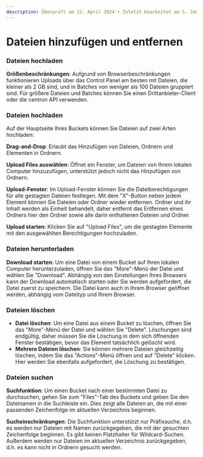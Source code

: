 ```yaml
---
description: Überprüft am 12. April 2024 • Zuletzt bearbeitet am 5. Januar 2025
---
```


# Dateien hinzufügen und entfernen

### Dateien hochladen

**Größenbeschränkungen**: Aufgrund von Browserbeschränkungen funktionieren Uploads über das Control Panel am besten mit Dateien, die kleiner als 2 GB sind, und in Batches von weniger als 100 Dateien gruppiert sind. Für größere Dateien und Batches können Sie einen Drittanbieter-Client oder die centron API verwenden.



### **Dateien hochladen**

Auf der Hauptseite Ihres Buckets können Sie Dateien auf zwei Arten hochladen:

**Drag-and-Drop**: Erlaubt das Hinzufügen von Dateien, Ordnern und Elementen in Ordnern.

**Upload Files auswählen**: Öffnet ein Fenster, um Dateien von Ihrem lokalen Computer hinzuzufügen, unterstützt jedoch nicht das Hinzufügen von Ordnern.

**Upload-Fenster**: Im Upload-Fenster können Sie die Dateiberechtigungen für alle gestagten Dateien festlegen. Mit dem "X"-Button neben jedem Element können Sie Dateien oder Ordner wieder entfernen. Ordner und ihr Inhalt werden als Einheit behandelt, daher entfernt das Entfernen eines Ordners hier den Ordner sowie alle darin enthaltenen Dateien und Ordner.

**Upload starten**: Klicken Sie auf "Upload Files", um die gestagten Elemente mit den ausgewählten Berechtigungen hochzuladen.



### Dateien herunterladen

**Download starten**: Um eine Datei von einem Bucket auf Ihren lokalen Computer herunterzuladen, öffnen Sie das "More"-Menü der Datei und wählen Sie "Download". Abhängig von den Einstellungen Ihres Browsers kann der Download automatisch starten oder Sie werden aufgefordert, die Datei zuerst zu speichern. Die Datei kann auch in Ihrem Browser geöffnet werden, abhängig vom Dateityp und Ihrem Browser.



### Dateien löschen

* **Datei löschen**: Um eine Datei aus einem Bucket zu löschen, öffnen Sie das "More"-Menü der Datei und wählen Sie "Delete". Löschungen sind endgültig, daher müssen Sie die Löschung in dem sich öffnenden Fenster bestätigen, bevor das Element tatsächlich gelöscht wird.
* **Mehrere Dateien löschen**: Sie können mehrere Dateien gleichzeitig löschen, indem Sie das "Actions"-Menü öffnen und auf "Delete" klicken. Hier werden Sie ebenfalls aufgefordert, die Löschung zu bestätigen.



### Dateien suchen

**Suchfunktion**: Um einen Bucket nach einer bestimmten Datei zu durchsuchen, gehen Sie zum "Files"-Tab des Buckets und geben Sie den Dateinamen in die Suchleiste ein. Dies zeigt alle Dateien an, die mit einer passenden Zeichenfolge im aktuellen Verzeichnis beginnen.

**Sucheinschränkungen**: Die Suchfunktion unterstützt nur Präfixsuche, d.h. es werden nur Dateien mit Namen zurückgegeben, die mit der gesuchten Zeichenfolge beginnen. Es gibt keinen Platzhalter für Wildcard-Suchen. Außerdem werden nur Dateien im aktuellen Verzeichnis zurückgegeben, d.h. es kann nicht in Ordnern gesucht werden.
